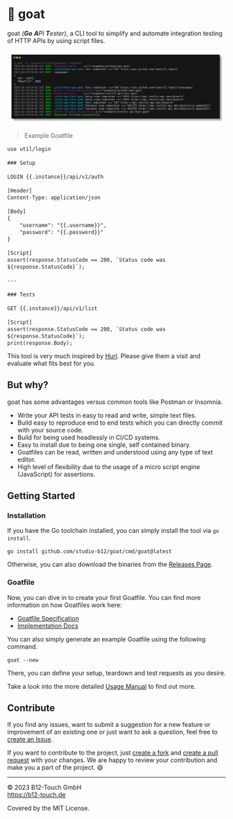 # 🐐 goat

goat *(**Go** **A**PI **T**ester)*, a CLI tool to simplify and automate integration testing of HTTP APIs by using script files.

![](.github/media/demo.png)

> Example Goatfile
```
use util/login

### Setup

LOGIN {{.instance}}/api/v1/auth

[Header]
Content-Type: application/json

[Body]
{ 
    "username": "{{.username}}",
    "password": "{{.password}}"
}

[Script]
assert(response.StatusCode == 200, `Status code was ${response.StatusCode}`);

---

### Tests

GET {{.instance}}/api/v1/list

[Script]
assert(response.StatusCode == 200, `Status code was ${response.StatusCode}`);
print(response.Body);
```

This tool is very much inspired by [Hurl](https://hurl.dev). Please give them a visit and evaluate what fits best for you.

## But why?

goat has some advantages versus common tools like Postman or Insomnia.

- Write your API tests in easy to read and write, simple text files.
- Build easy to reproduce end to end tests which you can directly commit with your source code.
- Build for being used headlessly in CI/CD systems.
- Easy to install due to being one single, self contained binary.
- Goatfiles can be read, written and understood using any type of text editor.
- High level of flexibility due to the usage of a micro script engine (JavaScript) for assertions. 

## Getting Started

### Installation

If you have the Go toolchain installed, you can simply install the tool via `go install`.
```
go install github.com/studio-b12/goat/cmd/goat@latest
```

Otherwise, you can also download the binaries from the [Releases Page](https://github.com/studio-b12/goat/releases).

### Goatfile

Now, you can dive in to create your first Goatfile. You can find more information on how Goatfiles work here:

- [Goatfile Specification](docs/goatfile-spec.md)
- [Implementation Docs](docs/implementation.md)

You can also simply generate an example Goatfile using the following command.
```
goat --new
```

There, you can define your setup, teardown and test requests as you desire.

Take a look into the more detailed [Usage Manual](docs/usage.md) to find out more.

## Contribute

If you find any issues, want to submit a suggestion for a new feature or improvement of an existing one or just want to ask a question, feel free to [create an Issue](https://github.com/studio-b12/goat/issues/new).

If you want to contribute to the project, just [create a fork](https://github.com/studio-b12/goat/fork) and [create a pull request](https://docs.github.com/en/pull-requests/collaborating-with-pull-requests/proposing-changes-to-your-work-with-pull-requests/creating-a-pull-request) with your changes. We are happy to review your contribution and make you a part of the project. 😄

---

© 2023 B12-Touch GmbH  
https://b12-touch.de

Covered by the MIT License.